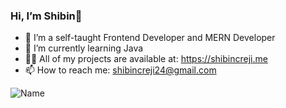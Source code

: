 ###  Hi, I’m Shibin👋

- 👀 I’m a self-taught Frontend Developer and MERN Developer
- 🌱 I’m currently learning Java
- 👨‍💻 All of my projects are available at: https://shibincreji.me
- 📫 How to reach me: shibincreji24@gmail.com

![Name](https://www.credly.com/badges/25cd0499-8e5f-4219-a908-4ab5319847ee/public_url)



